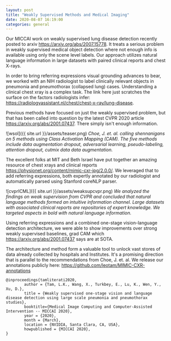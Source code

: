 ```yaml
---
layout: post
title: "Weakly Supervised Methods and Medical Imaging"
date: 2020-08-07 16:19:00
categories: general
---
```


Our MICCAI work on weakly supervised lung disease detection recently posted to arxiv <https://arxiv.org/abs/2007.15778>.  It treats a serious problem in weakly supervised medical object detection where not enough info is available using only the scene level labels.  Our approach utilizes natural language information in large datasets with paired clinical reports and chest X-rays.

In order to bring referring expressions visual grounding advances to bear, we worked with an NIH radiologist to label clinically relevant objects in pneumonia and pneumothorax (collapsed lung) cases. Understanding a clinical chest xray is a complex task. The link here just scratches the surface on the factors radiologists infer: <https://radiologyassistant.nl/chest/chest-x-ray/lung-disease>.  

Previous methods have focused on just the weakly supervised problem, but that has been called into question by the latest CVPR 2020 article <https://arxiv.org/abs/2001.07437>. There simply isn't enough information.

![wsol]({{ site.url }}/assets/teaser.png)
*Choe, J. et. al. calling shennanigans on 5 methods using Class Activation Mapping (CAM). The five methods include data augmentation dropout, adversarial learning, pseudo-labeling, attention dropout, cutmix data data augmentation.*

The excellent folks at MIT and Beth Israel have put together an amazing resource of chest xrays and clinical reports <https://physionet.org/content/mimic-cxr-jpg/2.0.0/>. We leveraged that to add referring expressions, both expertly annotated by our radiologist and automatically parsed using Stanford coreNLP parser.

![cvprICML]({{ site.url }}/assets/weaksupcvpr.png)
*We analyzed the findings on weak supervision from CVPR and concluded that natural language methods formed an intuitive information channel. Large datasets with associated clinical reports are repositories of expert knowledge.  We targeted aspects in bold with natural language information.*

Using referring expressions and a combined one-stage vision-language detection architecture, we were able to show improvements over strong weakly supervised baselines, grad CAM which <https://arxiv.org/abs/2001.07437> says are at SOTA.

The architecture and method form a valuable tool to unlock vast stores of data already collected by hospitals and Institutes. It's a promising direction that is parallel to the recommendations from Choe, J. et. al. We release our annotations publicly here: <https://github.com/leotam/MIMIC-CXR-annotations>

```
@inproceedings{tamliterati2020,
        author = {Tam, L.K., Wang, X., Turkbey, E., Lu, K., Wen, Y., Xu, D.},    
        title = {Weakly supervised one-stage vision and language disease detection using large scale pneumonia and pneumothorax studies},
        booktitle={Medical Image Computing and Computer-Assisted Intervention -- MICCAI 2020},    
        year = {2020},    
        month = {March},    
        location = {NVIDIA, Santa Clara, CA, USA},     
        howpublished = {MICCAI 2020},
}
```